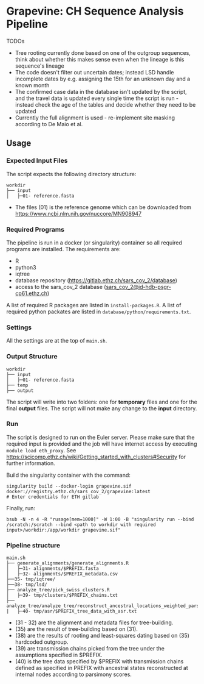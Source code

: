 # Grapevine: CH Sequence Analysis Pipeline

TODOs
* Tree rooting currently done based on one of the outgroup sequences, think about whether this makes sense even when the lineage is this sequence's lineage
* The code doesn't filter out uncertain dates; instead LSD handle incomplete dates by e.g. assigning the 15th for an unknown day and a known month
* The confirmed case data in the database isn't updated by the script, and the travel data is updated every single time the script is run - instead check the age of the tables and decide whether they need to be updated
* Currently the full alignment is used - re-implement site masking according to De Maio et al.

## Usage

### Expected Input Files

The script expects the following directory structure:

```
workdir
├── input
│   ├─01- reference.fasta
```

- The files (01) is the reference genome which can be downloaded from https://www.ncbi.nlm.nih.gov/nuccore/MN908947


### Required Programs

The pipeline is run in a docker (or singularity) container so all required programs are installed. The requirements are:

- R
- python3
- iqtree
- database repository (https://gitlab.ethz.ch/sars_cov_2/database)
- access to the sars_cov_2 database (sars_cov_2@id-hdb-psgr-cp61.ethz.ch)

A list of required R packages are listed in `install-packages.R`.
A list of required python packates are listed in `database/python/requirements.txt`.


### Settings

All the settings are at the top of `main.sh`.


### Output Structure

```
workdir
├── input
│   ├─01- reference.fasta
├── temp
├── output
```

The script will write into two folders: one for **temporary** files and one for the final **output** files. The script will not make any change to the **input** directory.


### Run

The script is designed to run on the Euler server. Please make sure that the required input is provided and the job will have internet access by executing `module load eth_proxy`. See https://scicomp.ethz.ch/wiki/Getting_started_with_clusters#Security for further information.

Build the singularity container with the command:

```
singularity build --docker-login grapevine.sif docker://registry.ethz.ch/sars_cov_2/grapevine:latest
# Enter credentials for ETH gitlab
```

Finally, run:

```
bsub -N -n 4 -R "rusage[mem=1000]" -W 1:00 -B "singularity run --bind /scratch:/scratch --bind <path to workdir with required input>/workdir:/app/workdir grapevine.sif"
```

### Pipeline structure
```
main.sh
├── generate_alignments/generate_alignments.R
│   ├─31- alignments/$PREFIX.fasta
│   ├─32- alignments/$PREFIX_metadata.csv
├──35- tmp/iqtree/
├──38- tmp/lsd/
├── analyze_tree/pick_swiss_clusters.R 
│   ├─39- tmp/clusters/$PREFIX_chains.txt
├── analyze_tree/analyze_tree/reconstruct_ancestral_locations_weighted_parsimony.R
|   ├─40- tmp/asr/$PREFIX_tree_data_with_asr.txt
```

- (31 - 32) are the alignment and metadata files for tree-building.
- (35) are the result of tree-building based on (31).
- (38) are the results of rooting and least-squares dating based on (35) hardcoded outgroup.
- (39) are transmission chains picked from the tree under the assumptions specified in $PREFIX.
- (40) is the tree data specified by $PREFIX with transmission chains defined as specified in PREFIX with ancestral states reconstructed at internal nodes according to parsimony scores.
